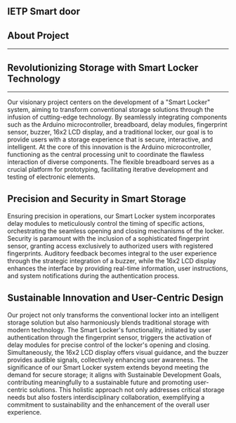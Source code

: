 ## IETP Smart door


## About Project

_________________________________________________________

## Revolutionizing Storage with Smart Locker Technology
_________________________________________________________
Our visionary project centers on the development of a "Smart Locker" system, aiming to transform conventional storage solutions through the infusion of cutting-edge technology. By seamlessly integrating components such as the Arduino microcontroller, breadboard, delay modules, fingerprint sensor, buzzer, 16x2 LCD display, and a traditional locker, our goal is to provide users with a storage experience that is secure, interactive, and intelligent. At the core of this innovation is the Arduino microcontroller, functioning as the central processing unit to coordinate the flawless interaction of diverse components. The flexible breadboard serves as a crucial platform for prototyping, facilitating iterative development and testing of electronic elements.

## Precision and Security in Smart Storage

Ensuring precision in operations, our Smart Locker system incorporates delay modules to meticulously control the timing of specific actions, orchestrating the seamless opening and closing mechanisms of the locker. Security is paramount with the inclusion of a sophisticated fingerprint sensor, granting access exclusively to authorized users with registered fingerprints. Auditory feedback becomes integral to the user experience through the strategic integration of a buzzer, while the 16x2 LCD display enhances the interface by providing real-time information, user instructions, and system notifications during the authentication process.

## Sustainable Innovation and User-Centric Design

Our project not only transforms the conventional locker into an intelligent storage solution but also harmoniously blends traditional storage with modern technology. The Smart Locker's functionality, initiated by user authentication through the fingerprint sensor, triggers the activation of delay modules for precise control of the locker's opening and closing. Simultaneously, the 16x2 LCD display offers visual guidance, and the buzzer provides audible signals, collectively enhancing user awareness. The significance of our Smart Locker system extends beyond meeting the demand for secure storage; it aligns with Sustainable Development Goals, contributing meaningfully to a sustainable future and promoting user-centric solutions. This holistic approach not only addresses critical storage needs but also fosters interdisciplinary collaboration, exemplifying a commitment to sustainability and the enhancement of the overall user experience.

